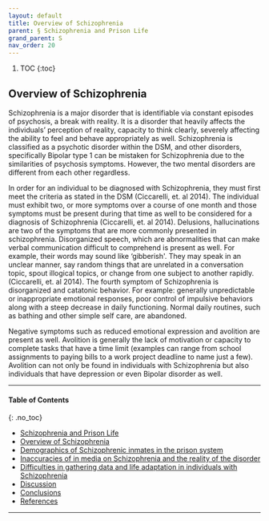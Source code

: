 ```yaml
---
layout: default
title: Overview of Schizophrenia
parent: § Schizophrenia and Prison Life
grand_parent: S 
nav_order: 20 
---
```

<style>
.dont-break-out {
  /* These are technically the same, but use both */
  overflow-wrap: break-word;
  word-wrap: break-word;

     -ms-word-break: break-all;
  /* This is the dangerous one in WebKit, as it breaks things wherever */
  word-break: break-all;
  /* Instead use this non-standard one: */
  word-break: break-word;
}

.youtube-container {
    position: relative;
    width: 100%;
    height: 0;
    padding-bottom: 56.25%;
}
.youtube-video {
    position: absolute;
    top: 0;
    left: 0;
    width: 100%;
    height: 100%;
}

</style>

<div class="dont-break-out" markdown="1">

1. TOC
{:toc}

## Overview of Schizophrenia
Schizophrenia is a major disorder that is identifiable via constant episodes of psychosis, a break with reality. It is a disorder that heavily affects the individuals’ perception of reality, capacity to think clearly, severely affecting the ability to feel and behave appropriately as well. Schizophrenia is classified as a psychotic disorder within the DSM, and other disorders, specifically Bipolar type 1 can be mistaken for Schizophrenia due to the similarities of psychosis symptoms. However, the two mental disorders are different from each other regardless.

In order for an individual to be diagnosed with Schizophrenia, they must first meet the criteria as stated in the DSM (Ciccarelli, et. al 2014). The individual must exhibit two, or more symptoms over a course of one month and those symptoms must be present during that time as well to be considered for a diagnosis of Schizophrenia (Ciccarelli, et. al 2014). Delusions, hallucinations are two of the symptoms that are more commonly presented in schizophrenia. Disorganized speech, which are abnormalities that can make verbal communication difficult to comprehend is present as well. For example, their words may sound like ‘gibberish'. They may speak in an unclear manner, say random things that are unrelated in a conversation topic, spout illogical topics, or change from one subject to another rapidly. (Ciccarelli, et. al 2014). The fourth symptom of Schizophrenia is disorganized and catatonic behavior. For example: generally unpredictable or inappropriate emotional responses, poor control of impulsive behaviors along with a steep decrease in daily functioning. Normal daily routines, such as bathing and other simple self care, are abandoned. 

Negative symptoms such as reduced emotional expression and avolition are present as well. Avolition is generally the lack of motivation or capacity to complete tasks that have a time limit (examples can range from school assignments to paying bills to a work project deadline to name just a few). Avolition can not only be found in individuals with Schizophrenia but also individuals that have depression or even Bipolar disorder as well.

***

#### Table of Contents
{: .no_toc}

<ul><li> <a href="/docs/S/Schizophrenia-an-Prison-Life-1/">Schizophrenia and Prison Life</a></li><li> <a href="/docs/S/Schizophrenia-an-Prison-Life-2/">Overview of Schizophrenia</a></li><li> <a href="/docs/S/Schizophrenia-an-Prison-Life-3/">Demographics of Schizophrenic inmates in the prison system</a></li><li> <a href="/docs/S/Schizophrenia-an-Prison-Life-4/">Inaccuracies of in media on Schizophrenia and the reality of the disorder</a></li><li> <a href="/docs/S/Schizophrenia-an-Prison-Life-5/">Difficulties in gathering data and life adaptation in individuals with Schizophrenia</a></li><li> <a href="/docs/S/Schizophrenia-an-Prison-Life-6/">Discussion</a></li><li> <a href="/docs/S/Schizophrenia-an-Prison-Life-7/">Conclusions</a></li><li> <a href="/docs/S/Schizophrenia-an-Prison-Life-8/">References</a></li></ul>

***

</div>
